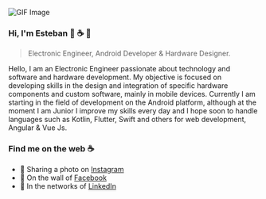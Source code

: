 ![GIF Image](https://3.bp.blogspot.com/-dB6ndKqIAuI/XdWeOASO5AI/AAAAAAAANZA/MSbT9mh6bukxkI-tqnu_GARIZZV5WNVhQCLcBGAsYHQ/s1600/image1.gif)

### Hi, I'm Esteban :rocket: :coffee: 👋
> Electronic Engineer, Android Developer & Hardware Designer.

Hello, I am an Electronic Engineer passionate about technology and software and hardware development. My objective is focused on developing skills in the design and integration of specific hardware components and custom software, mainly in mobile devices. Currently I am starting in the field of development on the Android platform, although at the moment I am Junior I improve my skills every day and I hope soon to handle languages such as Kotlin, Flutter, Swift and others for web development, Angular & Vue Js.

### Find me on the web :coffee:

- 🔭 Sharing a photo on [Instagram](https://www.instagram.com/vega_florido/)
- 🌱 On the wall of [Facebook](https://www.facebook.com/efloridovega/)
- 👯 In the networks of [LinkedIn](https://www.linkedin.com/in/esteban-florido-vega-4ab05814a/)
